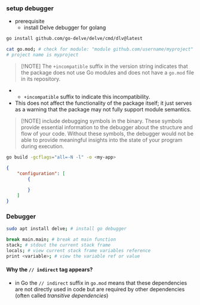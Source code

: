 ### setup debugger
- prerequisite
	- install Delve debugger for golang
```bash
go install github.com/go-delve/delve/cmd/dlv@latest
```

```bash
cat go.mod; # check for module: "module github.com/username/myproject"
# project name is myproject
```

> [!NOTE] The `+incompatible` suffix in the version string indicates that the package does not use Go modules and does not have a `go.mod` file in its repository.

- - `+incompatible` suffix to indicate this incompatibility.
- This does not affect the functionality of the package itself; it just serves as a warning that the package may not fully support module semantics.

> [!NOTE] include debugging symbols in the binary. These symbols provide essential information to the debugger about the structure and flow of your code. Without these symbols, the debugger would not be able to provide meaningful insights into the state of your program during execution.

```bash
go build -gcflags="all=-N -l" -o <my-app> 
```
	
```json
{
	"configuration": [
		{
			
		}
	]
}
```

### Debugger
```bash
sudo apt install delve; # install go debugger
```

```bash
break main.main; # break at main function
stack; # stdout the current stack frame
locals; # view current stack frame variables reference
print <variable>; # view the variable ref or value
```

#### Why the `// indirect` tag appears?
- in Go the `// indirect` suffix in `go.mod` means that these dependencies are not directly used in code but are required by other dependencies (often called *transitive dependencies*)